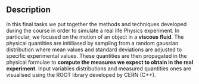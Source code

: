 ## Description
In this final tasks we put together the methods and techniques developed during the course in order to simulate a real life Physics experiment. In particular, we focused on the motion of an object in a **viscous fluid**. The physical quantities are initiliased by sampling from a random gaussian distribution where mean values and standard deviations are adjusted to specific experimental values. These quantities are then propagated in the physical formulae to **compute the measures we expect to obtain in the real experiment**. Input variables distributions and measured quantities ones are visualised using the ROOT library developed by CERN (C++).
